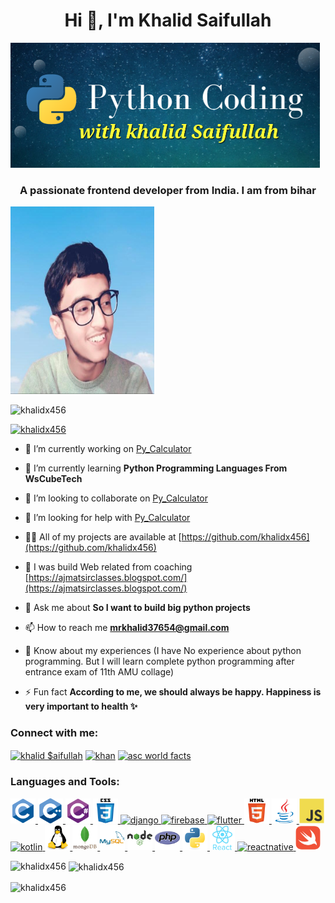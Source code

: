<h1 align="center"> Hi 👋, I'm Khalid Saifullah</h1> 
<img src="Banner.png" alt="Banner.png" />
<h3 align="center">A passionate frontend developer from India. I am from bihar</h3>
<img src="img.png" alt="img.png" height="300px" width="230px" />
<p align="left"> <img src="https://komarev.com/ghpvc/?username=khalidx456&label=Profile%20views&color=0e75b6&style=flat" alt="khalidx456" /> </p>

<p align="left"> <a href="https://github.com/ryo-ma/github-profile-trophy"><img src="https://github-profile-trophy.vercel.app/?username=khalidx456" alt="khalidx456" /></a> </p>

- 🔭 I’m currently working on [Py_Calculator](https://github.com/khalidx456/Py_Calculator-)

- 🌱 I’m currently learning **Python Programming Languages From WsCubeTech**

- 👯 I’m looking to collaborate on [Py_Calculator](https://github.com/khalidx456/Py_Calculator-)

- 🤝 I’m looking for help with [Py_Calculator](https://github.com/khalidx456/Py_Calculator-)

- 👨‍💻 All of my projects are available at [https://github.com/khalidx456](https://github.com/khalidx456)

- 📝 I was build Web related from coaching [https://ajmatsirclasses.blogspot.com/](https://ajmatsirclasses.blogspot.com/)

- 💬 Ask me about **So I want to build big python projects**

- 📫 How to reach me **mrkhalid37654@gmail.com**

- 📄 Know about my experiences
 (I have No experience about python programming. But I will learn complete python programming after entrance exam of 11th AMU collage)

- ⚡ Fun fact **According to me, we should always be happy. Happiness is very important to health ✨️**

<h3 align="left">Connect with me:</h3>
<p align="left">
<a href="https://dev.to/khalid $aifullah" target="blank"><img align="center" src="https://raw.githubusercontent.com/rahuldkjain/github-profile-readme-generator/master/src/images/icons/Social/devto.svg" alt="khalid $aifullah" height="30" width="40" /></a>
<a href="https://codesandbox.com/khan" target="blank"><img align="center" src="https://raw.githubusercontent.com/rahuldkjain/github-profile-readme-generator/master/src/images/icons/Social/codesandbox.svg" alt="khan" height="30" width="40" /></a>
<a href="https://www.youtube.com/c/asc world facts" target="blank"><img align="center" src="https://raw.githubusercontent.com/rahuldkjain/github-profile-readme-generator/master/src/images/icons/Social/youtube.svg" alt="asc world facts" height="30" width="40" /></a>
</p>

<h3 align="left">Languages and Tools:</h3>
<p align="left"> <a href="https://www.cprogramming.com/" target="_blank" rel="noreferrer"> <img src="https://raw.githubusercontent.com/devicons/devicon/master/icons/c/c-original.svg" alt="c" width="40" height="40"/> </a> <a href="https://www.w3schools.com/cpp/" target="_blank" rel="noreferrer"> <img src="https://raw.githubusercontent.com/devicons/devicon/master/icons/cplusplus/cplusplus-original.svg" alt="cplusplus" width="40" height="40"/> </a> <a href="https://www.w3schools.com/cs/" target="_blank" rel="noreferrer"> <img src="https://raw.githubusercontent.com/devicons/devicon/master/icons/csharp/csharp-original.svg" alt="csharp" width="40" height="40"/> </a> <a href="https://www.w3schools.com/css/" target="_blank" rel="noreferrer"> <img src="https://raw.githubusercontent.com/devicons/devicon/master/icons/css3/css3-original-wordmark.svg" alt="css3" width="40" height="40"/> </a> <a href="https://www.djangoproject.com/" target="_blank" rel="noreferrer"> <img src="https://cdn.worldvectorlogo.com/logos/django.svg" alt="django" width="40" height="40"/> </a> <a href="https://firebase.google.com/" target="_blank" rel="noreferrer"> <img src="https://www.vectorlogo.zone/logos/firebase/firebase-icon.svg" alt="firebase" width="40" height="40"/> </a> <a href="https://flutter.dev" target="_blank" rel="noreferrer"> <img src="https://www.vectorlogo.zone/logos/flutterio/flutterio-icon.svg" alt="flutter" width="40" height="40"/> </a> <a href="https://www.w3.org/html/" target="_blank" rel="noreferrer"> <img src="https://raw.githubusercontent.com/devicons/devicon/master/icons/html5/html5-original-wordmark.svg" alt="html5" width="40" height="40"/> </a> <a href="https://www.java.com" target="_blank" rel="noreferrer"> <img src="https://raw.githubusercontent.com/devicons/devicon/master/icons/java/java-original.svg" alt="java" width="40" height="40"/> </a> <a href="https://developer.mozilla.org/en-US/docs/Web/JavaScript" target="_blank" rel="noreferrer"> <img src="https://raw.githubusercontent.com/devicons/devicon/master/icons/javascript/javascript-original.svg" alt="javascript" width="40" height="40"/> </a> <a href="https://kotlinlang.org" target="_blank" rel="noreferrer"> <img src="https://www.vectorlogo.zone/logos/kotlinlang/kotlinlang-icon.svg" alt="kotlin" width="40" height="40"/> </a> <a href="https://www.linux.org/" target="_blank" rel="noreferrer"> <img src="https://raw.githubusercontent.com/devicons/devicon/master/icons/linux/linux-original.svg" alt="linux" width="40" height="40"/> </a> <a href="https://www.mongodb.com/" target="_blank" rel="noreferrer"> <img src="https://raw.githubusercontent.com/devicons/devicon/master/icons/mongodb/mongodb-original-wordmark.svg" alt="mongodb" width="40" height="40"/> </a> <a href="https://www.mysql.com/" target="_blank" rel="noreferrer"> <img src="https://raw.githubusercontent.com/devicons/devicon/master/icons/mysql/mysql-original-wordmark.svg" alt="mysql" width="40" height="40"/> </a> <a href="https://nodejs.org" target="_blank" rel="noreferrer"> <img src="https://raw.githubusercontent.com/devicons/devicon/master/icons/nodejs/nodejs-original-wordmark.svg" alt="nodejs" width="40" height="40"/> </a> <a href="https://www.php.net" target="_blank" rel="noreferrer"> <img src="https://raw.githubusercontent.com/devicons/devicon/master/icons/php/php-original.svg" alt="php" width="40" height="40"/> </a> <a href="https://www.python.org" target="_blank" rel="noreferrer"> <img src="https://raw.githubusercontent.com/devicons/devicon/master/icons/python/python-original.svg" alt="python" width="40" height="40"/> </a> <a href="https://reactjs.org/" target="_blank" rel="noreferrer"> <img src="https://raw.githubusercontent.com/devicons/devicon/master/icons/react/react-original-wordmark.svg" alt="react" width="40" height="40"/> </a> <a href="https://reactnative.dev/" target="_blank" rel="noreferrer"> <img src="https://reactnative.dev/img/header_logo.svg" alt="reactnative" width="40" height="40"/> </a> <a href="https://developer.apple.com/swift/" target="_blank" rel="noreferrer"> <img src="https://raw.githubusercontent.com/devicons/devicon/master/icons/swift/swift-original.svg" alt="swift" width="40" height="40"/> </a> </p>

<p><img align="left" src="https://github-readme-stats.vercel.app/api/top-langs?username=khalidx456&show_icons=true&locale=en&layout=compact" alt="khalidx456" /></p>

<p>&nbsp;<img align="center" src="https://github-readme-stats.vercel.app/api?username=khalidx456&show_icons=true&locale=en" alt="khalidx456" /></p>

<p><img align="center" src="https://github-readme-streak-stats.herokuapp.com/?user=khalidx456&" alt="khalidx456" /></p>
